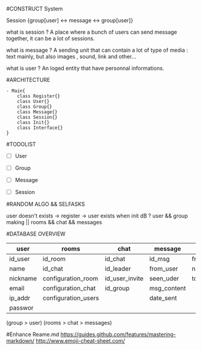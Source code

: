 #CONSTRUCT System 

Session {group[user] <-> message <-> group[user]}

what is session ? 
A place where a bunch of users can send message together, it can be a lot of sessions.

what is message ? 
A sending unit that can contain a lot of type of media : text mainly, but also images , sound, link and other...

what is user ? 
An loged entity that have personnal informations.


#ARCHITECTURE

	- Main{
		class Register{}
		class User{}
		class Group{}
		class Message{}
		class Session{}
		class Init{}
		class Interface{}
	}


#TODOLIST

- [ ] User
- [ ] Group
- [ ] Message
- [ ] Session


#RANDOM ALGO && SELFASKS

user doesn't exists -> register -> user exists
when init dB ? user && group making || rooms && chat && messages 

#DATABASE OVERVIEW

user|rooms|chat|message|group|security_system
----|-----|----|-------|-----|---------------
id_user|id_room|id_chat|id_msg|friend_list|id_user|
name|id_chat|id_leader|from_user|nearby_user|token_key|
nickname|configuration_room|id_user_invite|seen_uder|to_user||
email|configuration_chat|id_group|msg_content|||
ip_addr|configuration_users||date_sent|||
passwor||||||

(group > user) <link> (rooms > chat > messages)

#Enhance Reame.md
https://guides.github.com/features/mastering-markdown/
http://www.emoji-cheat-sheet.com/